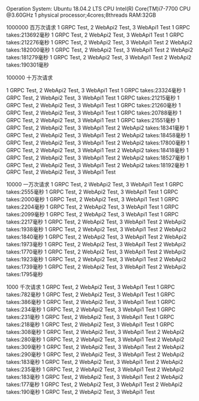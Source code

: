 Operation System: Ubuntu 18.04.2 LTS
CPU Intel(R) Core(TM)i7-7700 CPU @3.60GHz
1 physical processor;4cores;8threads
RAM:32GB


1000000 百万次请求
1 GRPC Test, 2 WebApi2 Test, 3 WebApi1 Test
1
GRPC takes:213692毫秒
1 GRPC Test, 2 WebApi2 Test, 3 WebApi1 Test
1
GRPC takes:212276毫秒
1 GRPC Test, 2 WebApi2 Test, 3 WebApi1 Test
2
WebApi2 takes:182000毫秒
1 GRPC Test, 2 WebApi2 Test, 3 WebApi1 Test
2
WebApi2 takes:181279毫秒
1 GRPC Test, 2 WebApi2 Test, 3 WebApi1 Test
2
WebApi2 takes:190301毫秒

100000  十万次请求

 1 GRPC Test, 2 WebApi2 Test, 3 WebApi1 Test
1
GRPC takes:23324毫秒
1 GRPC Test, 2 WebApi2 Test, 3 WebApi1 Test
1
GRPC takes:21215毫秒
1 GRPC Test, 2 WebApi2 Test, 3 WebApi1 Test
1
GRPC takes:21260毫秒
1 GRPC Test, 2 WebApi2 Test, 3 WebApi1 Test
1
GRPC takes:20788毫秒
1 GRPC Test, 2 WebApi2 Test, 3 WebApi1 Test
1
GRPC takes:21551毫秒
1 GRPC Test, 2 WebApi2 Test, 3 WebApi1 Test
2
WebApi2 takes:18341毫秒
1 GRPC Test, 2 WebApi2 Test, 3 WebApi1 Test
2
WebApi2 takes:18458毫秒
1 GRPC Test, 2 WebApi2 Test, 3 WebApi1 Test
2
WebApi2 takes:17800毫秒
1 GRPC Test, 2 WebApi2 Test, 3 WebApi1 Test
2
WebApi2 takes:18418毫秒
1 GRPC Test, 2 WebApi2 Test, 3 WebApi1 Test
2
WebApi2 takes:18527毫秒
1 GRPC Test, 2 WebApi2 Test, 3 WebApi1 Test
2
WebApi2 takes:18192毫秒
1 GRPC Test, 2 WebApi2 Test, 3 WebApi1 Test

10000 一万次请求
1 GRPC Test, 2 WebApi2 Test, 3 WebApi1 Test
1
GRPC takes:2555毫秒
1 GRPC Test, 2 WebApi2 Test, 3 WebApi1 Test
1
GRPC takes:2000毫秒
1 GRPC Test, 2 WebApi2 Test, 3 WebApi1 Test
1
GRPC takes:2204毫秒
1 GRPC Test, 2 WebApi2 Test, 3 WebApi1 Test
1
GRPC takes:2099毫秒
1 GRPC Test, 2 WebApi2 Test, 3 WebApi1 Test
1
GRPC takes:2217毫秒
1 GRPC Test, 2 WebApi2 Test, 3 WebApi1 Test
2
WebApi2 takes:1938毫秒
1 GRPC Test, 2 WebApi2 Test, 3 WebApi1 Test
2
WebApi2 takes:1840毫秒
1 GRPC Test, 2 WebApi2 Test, 3 WebApi1 Test
2
WebApi2 takes:1973毫秒
1 GRPC Test, 2 WebApi2 Test, 3 WebApi1 Test
2
WebApi2 takes:1770毫秒
1 GRPC Test, 2 WebApi2 Test, 3 WebApi1 Test
2
WebApi2 takes:1923毫秒
1 GRPC Test, 2 WebApi2 Test, 3 WebApi1 Test
2
WebApi2 takes:1739毫秒
1 GRPC Test, 2 WebApi2 Test, 3 WebApi1 Test
2
WebApi2 takes:1795毫秒



1000 千次请求
1 GRPC Test, 2 WebApi2 Test, 3 WebApi1 Test
1
GRPC takes:782毫秒
1 GRPC Test, 2 WebApi2 Test, 3 WebApi1 Test
1
GRPC takes:386毫秒
1 GRPC Test, 2 WebApi2 Test, 3 WebApi1 Test
1
GRPC takes:234毫秒
1 GRPC Test, 2 WebApi2 Test, 3 WebApi1 Test
1
GRPC takes:231毫秒
1 GRPC Test, 2 WebApi2 Test, 3 WebApi1 Test
1
GRPC takes:218毫秒
1 GRPC Test, 2 WebApi2 Test, 3 WebApi1 Test
1
GRPC takes:308毫秒
1 GRPC Test, 2 WebApi2 Test, 3 WebApi1 Test
2
WebApi2 takes:280毫秒
1 GRPC Test, 2 WebApi2 Test, 3 WebApi1 Test
2
WebApi2 takes:309毫秒
1 GRPC Test, 2 WebApi2 Test, 3 WebApi1 Test
2
WebApi2 takes:290毫秒
1 GRPC Test, 2 WebApi2 Test, 3 WebApi1 Test
2
WebApi2 takes:183毫秒
1 GRPC Test, 2 WebApi2 Test, 3 WebApi1 Test
2
WebApi2 takes:235毫秒
1 GRPC Test, 2 WebApi2 Test, 3 WebApi1 Test
2
WebApi2 takes:183毫秒
1 GRPC Test, 2 WebApi2 Test, 3 WebApi1 Test
2
WebApi2 takes:177毫秒
1 GRPC Test, 2 WebApi2 Test, 3 WebApi1 Test
2
WebApi2 takes:190毫秒
1 GRPC Test, 2 WebApi2 Test, 3 WebApi1 Test





